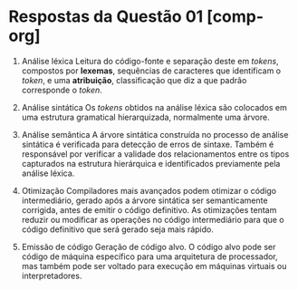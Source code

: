 # Respostas da Questão 01 [comp-org]
1. Análise léxica
Leitura do código-fonte e separação deste em *tokens*, compostos por
**lexemas**, sequências de caracteres que identificam o *token*, e uma
**atribuição**, classificação que diz a que padrão corresponde o *token*.

2. Análise sintática
Os *tokens* obtidos na análise léxica são colocados em uma estrutura
gramatical hierarquizada, normalmente uma árvore.

3. Análise semântica
A árvore sintática construída no processo de análise sintática é verificada para
detecção de erros de sintaxe. Também é responsável por verificar a validade dos
relacionamentos entre os tipos capturados na estrutura hierárquica e
identificados previamente pela análise léxica.

4. Otimização
Compiladores mais avançados podem otimizar o código intermediário, gerado após a
árvore sintática ser semanticamente corrigida, antes de emitir o código
definitivo. As otimizações tentam reduzir ou modificar as operações no código
intermediário para que o código definitivo que será gerado seja mais rápido.

5. Emissão de código
Geração de código alvo. O código alvo pode ser código de máquina específico para
uma arquitetura de processador, mas também pode ser voltado para execução em
máquinas virtuais ou interpretadores.
